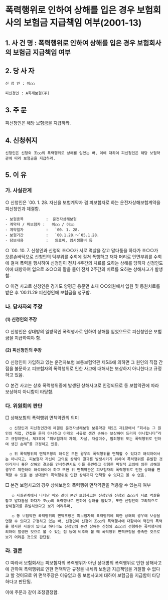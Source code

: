 # 폭력행위로 인하여 상해를 입은 경우 보험회사의 보험금 지급책임 여부(2001-13)

## 1. 사 건 명 : 폭력행위로 인하여 상해를 입은 경우 보험회사의 보험금 지급책임 여부


## 2. 당 사 자

    신 청 인 : 이○○

    피신청인 : A화재보험(주) 


## 3. 주    문

   피신청인은 해당 보험금을 지급하라. 


## 4. 신청취지

    신청인은 신청외 조○○의 폭력행위로 상해를 입었는 바, 이에 대하여 피신청인은 해당 보험약관에 따라 보험금을 지급하라.


## 5. 이   유

### 가. 사실관계

 ○ 신청인은 `00. 1. 28. 자신을 보험계약자 겸 피보험자로 하는 운전자상해보험계약을 피신청인과 체결함.

     
    - 보험종목          :  운전자상해보험
    - 계약자 / 피보험자 :   이○○ / 이○○
    - 계약일자          :   `00. 1. 28.
    - 보험기간          :   `00.1.28.～`05.1.28.
    - 담보내용          :   의료비, 임시생활비 등 



○ `00. 10. 7. 신청인과 신청외 조○○가 서로 멱살을 잡고 말다툼을 하다가 조○○가 오른손바닥으로 신청인의 턱부위를 수회에 걸쳐 폭행하고 재차 머리로 안면부위를 수회에 걸쳐 폭력을 행사하여 신청인이 전치 4주간의 치료를 요하는 상해를 당하자 신청인도 이에 대항하여 입으로 조○○의 팔을 물어 전치 2주간의 치료를 요하는 상해사고가 발생함.

○ 이건 사고로 신청인은 경기도 양평군 용문면 소재 ○○의원에서 입원 및 통원치료를 받은 후 ‘00.11.29 피신청인에 보험금을 청구함.

### 나. 당사자의 주장

####   (1) 신청인의 주장

 ○ 신청인은 상대방의 일방적인 폭력행사로 인하여 상해를 입었으므로 피신청인은 보험금을 지급하여야 함.


####   (2) 피신청인의 주장

 ○ 신청인이 가입하고 있는 운전자보험 보통보험약관 제5조에 의하면 그 원인의 직접 간접을 불문하고 피보험자의 폭력행위로 인한 사고에 대해서는 보상하지 아니한다고 규정하고 있음.

 ○ 본건 사고는 상호 폭력행위중에 발생된 상해사고로 인정되므로 동 보험약관에 따라 보상하지 아니함이 타당함.

### 다. 위원회의 판단

□ 상해보험의 폭력행위 면책약관의 의미

      ○ 신청인과 피신청인간에 체결된 운전자상해보험 보통약관 제5조 제1항에서 “회사는 그 원인의 직접, 간접을 묻지 아니하고 아래의 사유로 생긴 손해는 보상하여 드리지 아니합니다”라고 규정하면서, 제3호에 “피보험자의 자해, 자살, 자살미수, 범죄행위 또는 폭력행위로 인하여 생긴 손해”를 규정하고 있음.

      ○ 위 폭력행위의 면책조항의 해석은 모든 경우의 폭력행위를 면책할 수 있다고 해석하여서는 아니되고, 피보험자 자신이 고의로 상해의 결과를 발생시키기 위하여 폭력행위를 유발한 것이라거나 혹은 상해의 결과를 인식하면서도 이를 용인하고 감행한 미필적 고의에 의한 상해일 경우로 제한하여 해석하여야 하고 또한 위 면책약관은 피보험자의 폭력행위로 인한 상해를 면책할 수 있을 뿐 상대방의 폭력행위로 인한 상해까지 면책할 수 있다고 볼 수 없음. 


□ 본건 보험사고의 경우 상해보험의 폭력행위 면책약관을 적용할 수 있는지 여부

       ○ 사실관계에서 나타난 바와 같이 본건 보험사고는 신청인과 신청외 조○○가 서로 멱살을 잡고 말다툼을 하다가 조○○의 폭력행사로 인하여 상해를 입었고, 또한 신청인이 고의적으로 상해결과를 유발하였다고 보기 어려우며, 

       ○ 동 보험약관 폭력행위의 면책조항은 피보험자의 폭력행위에 의한 상해의 경우에 보상을 면할 수 있다고 규정하고 있는 바, 신청인이 신청외 조○○의 폭력행사에 대항하여 약간의 폭력을 행사한 사실이 있다고 하더라도 신청인의 본건 상해는 신청외 조○○의 선행하는 폭력행사에 의하여 발생한 것으로 볼 수 있는 점 등에 비추어 볼 때 폭력행위 면책규정을 충족한 것으로 보기 어려운 것으로 판단됨.

### 라. 결론

○ 따라서 보험회사는 피보험자의 폭력행위가 아닌 상대방의 폭력행위로 인한 상해사고에 관하여 폭력행위로 인한 면책약관 규정을 내세워 보험금 지급책임을 거절할 수 없다고 할 것이므로 위 면책주장은 이유없고 동 보험사고에 대하여 보험금을 지급함이 타당하다고 판단됨.

이에 주문과 같이 조정결정함.